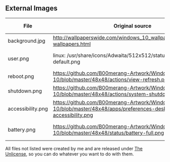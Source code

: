 ## External Images

File | Original source | Original license | Modifications by me
---|---|---|---
background.jpg|http://wallpaperswide.com/windows_10_wallpaper_nithinsuren_5-wallpapers.html|?|?
user.png | linux: /usr/share/icons/Adwaita/512x512/status/avatar-default.png | ? | scaled, put gray circle in background
reboot.png | https://github.com/B00merang-Artwork/Windows-10/blob/master/48x48/actions/view-refresh.png | GPLv3 | Bucket fill white
shutdown.png | https://github.com/B00merang-Artwork/Windows-10/blob/master/48x48/actions/system-shutdown.svg | GPLv3 | Bucket fill white
accessibility.png | https://github.com/B00merang-Artwork/Windows-10/blob/master/48x48/apps/preferences-desktop-accessibility.png | GPLv3 | Just used the white areas
battery.png | https://github.com/B00merang-Artwork/Windows-10/blob/master/48x48/status/battery-full.png | GPLv3 | Rotate 90 degrees clockwise

All files not listed were created by me and are released under [The Unlicense](https://unlicense.org/), so you can do whatever you want to do with them.